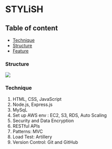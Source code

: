 # STYLiSH

## Table of content
* [Technique](#Technique)
* [Structure](#structure)
* [Feature](#Feature)

### Structure
![](https://i.imgur.com/RhUDJ5S.png)

### Technique
1. HTML, CSS, JavaScript
2. Node.js, Express.js
3. MySqL
4. Set up AWS env : EC2, S3, RDS, Auto Scaling
5. Security and Data Encryption
6. RESTful APIs
7. Patterns: MVC
8. Load Test: Artillery
9. Version Control: Git and GitHub
